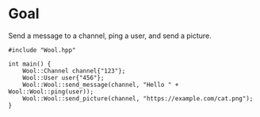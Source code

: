 # Goal
Send a message to a channel, ping a user, and send a picture.

```
#include "Wool.hpp"

int main() {
    Wool::Channel channel{"123"};
    Wool::User user{"456"};
    Wool::Wool::send_message(channel, "Hello " + Wool::Wool::ping(user));
    Wool::Wool::send_picture(channel, "https://example.com/cat.png");
}
```
